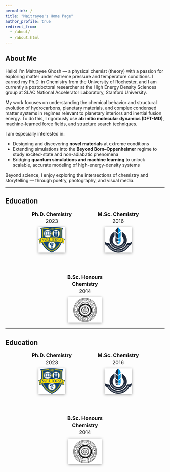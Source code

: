```yaml
---
permalink: /
title: "Maitrayee's Home Page"
author_profile: true
redirect_from: 
  - /about/
  - /about.html
---
```


## About Me

Hello! I’m Maitrayee Ghosh — a physical chemist (theory) with a passion for exploring matter under extreme pressure and temperature conditions. I earned my Ph.D. in Chemistry from the University of Rochester, and I am currently a postdoctoral researcher at the High Energy Density Sciences group at SLAC National Accelerator Laboratory, Stanford University.

My work focuses on understanding the chemical behavior and structural evolution of hydrocarbons, planetary materials, and complex condensed matter systems in regimes relevant to planetary interiors and inertial fusion energy. To do this, I rigorously use **ab initio molecular dynamics (DFT-MD)**, machine-learned force fields, and structure search techniques.

I am especially interested in:

- Designing and discovering **novel materials** at extreme conditions  
- Extending simulations into the **Beyond Born–Oppenheimer** regime to study excited-state and non-adiabatic phenomena  
- Bridging **quantum simulations and machine learning** to unlock scalable, accurate modeling of high-energy-density systems  

Beyond science, I enjoy exploring the intersections of chemistry and storytelling — through poetry, photography, and visual media.

---
## Education

<style>
/* 🌟 Logo shadow */
.edu-block img {
  filter: drop-shadow(0 2px 4px rgba(0, 0, 0, 0.4));
}

/* ✅ Default (light mode) text color */
.edu-block div {
  color: #111;
}

/* 🌙 Dark mode override */
@media (prefers-color-scheme: dark) {
  .edu-block div {
    color: #e0e0e0;
  }
}

/* 📱 Responsive adjustments (optional, for tighter phones) */
@media (max-width: 480px) {
  .edu-block div {
    font-size: 14px;
  }
  .edu-block img {
    height: 60px;
  }
}
</style>

<!-- 🎓 Education cards -->
<div class="edu-block" style="display: flex; justify-content: center; gap: 60px; align-items: center; flex-wrap: wrap; text-align: center; font-size: 16px; line-height: 1.4;">

  <div style="width: 150px;">
    <div><strong>Ph.D. Chemistry</strong><br/>2023</div>
    <a href="https://www.rochester.edu/" target="_blank" rel="noopener noreferrer">
      <img src="/images/university-of-rochester-meliora-logo-77hw57i4ipxx7nhf-982191025.jpg" alt="University of Rochester logo" style="height: 80px; width: auto; margin-top: 8px;" />
    </a>
  </div>

  <div style="width: 150px;">
    <div><strong>M.Sc. Chemistry</strong><br/>2016</div>
    <a href="https://www.iitbbs.ac.in/" target="_blank" rel="noopener noreferrer">
      <img src="/images/Indian_Institute_of_Technology_Bhubaneswar_Logo.svg-2329274961-2.png" alt="IIT Bhubaneswar logo" style="height: 80px; width: auto; margin-top: 8px;" />
    </a>
  </div>

  <div style="width: 150px;">
    <div><strong>B.Sc. Honours Chemistry</strong><br/>2014</div>
    <a href="https://www.caluniv.ac.in/" target="_blank" rel="noopener noreferrer">
      <img src="/images/calcuttauniversity-22-1513918288-1778712801.jpg" alt="University of Calcutta logo" style="height: 80px; width: auto; margin-top: 8px;" />
    </a>
  </div>

</div>



---
## Education

<style>
.edu-block img {
  filter: drop-shadow(0 2px 4px rgba(0,0,0,0.4));
}
@media (prefers-color-scheme: dark) {
  .edu-block div {
    color: #e0e0e0;
  }
}
</style>

<div class="edu-block" style="display: flex; justify-content: center; gap: 60px; align-items: center; flex-wrap: wrap; text-align: center; font-size: 16px; line-height: 1.4;">

  <div style="width: 150px;">
    <div><strong>Ph.D. Chemistry</strong><br/>2023</div>
    <a href="https://www.rochester.edu/" target="_blank" rel="noopener noreferrer">
      <img src="images/university-of-rochester-meliora-logo-77hw57i4ipxx7nhf-982191025.jpg" alt="University of Rochester logo" style="height: 80px; width: auto; margin-top: 8px;" />
    </a>
  </div>

  <div style="width: 150px;">
    <div><strong>M.Sc. Chemistry</strong><br/>2016</div>
    <a href="https://www.iitbbs.ac.in/" target="_blank" rel="noopener noreferrer">
      <img src="images/Indian_Institute_of_Technology_Bhubaneswar_Logo.svg-2329274961-2.png" alt="IIT Kolkata logo" style="height: 80px; width: auto; margin-top: 8px;" />
    </a>
  </div>

  <div style="width: 150px;">
    <div><strong>B.Sc. Honours Chemistry </strong><br/>2014</div>
    <a href="https://www.caluniv.ac.in/" target="_blank" rel="noopener noreferrer">
      <img src="images/calcuttauniversity-22-1513918288-1778712801.jpg" alt="University of Calcutta logo" style="height: 80px; width: auto; margin-top: 8px;" />
    </a>
  </div>

</div>


